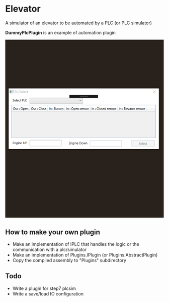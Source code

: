 # Elevator
A simulator of an elevator to be automated by a PLC (or PLC simulator)

**DummyPlcPlugin** is an example of automation plugin

![alt text](https://raw.githubusercontent.com/cobrce/Elevator/master/Elevator/2018-06-24_20-00-30.gif)

## How to make your own plugin
* Make an implementation of IPLC that handles the logic or the communication with a plc/simulator
* Make an implementation of Plugins.IPlugin (or Plugins.AbstractPlugin)
* Copy the compiled assembly to "Plugins" subdirectory

## Todo
* Write a plugin for step7 plcsim
* Write a save/load IO configuration
